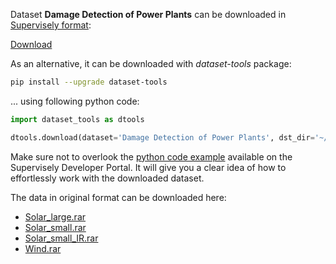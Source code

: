 Dataset **Damage Detection of Power Plants** can be downloaded in [Supervisely format](https://developer.supervisely.com/api-references/supervisely-annotation-json-format):

 [Download](https://assets.supervisely.com/supervisely-supervisely-assets-public/teams_storage/4/s/ed/MYl7w5yYND8ZdsjNMnP0Tl1WIriAQHvRTt0HqPWjwRWLoZvymcwMjq9qSK5xfA1UQuDuwRTomNJxx57IkT0cZgr0lrzeUbMZ95vNqtmLm5Jce2ZbcBrVrCDP3i9r.tar)

As an alternative, it can be downloaded with *dataset-tools* package:
``` bash
pip install --upgrade dataset-tools
```

... using following python code:
``` python
import dataset_tools as dtools

dtools.download(dataset='Damage Detection of Power Plants', dst_dir='~/dataset-ninja/')
```
Make sure not to overlook the [python code example](https://developer.supervisely.com/getting-started/python-sdk-tutorials/iterate-over-a-local-project) available on the Supervisely Developer Portal. It will give you a clear idea of how to effortlessly work with the downloaded dataset.

The data in original format can be downloaded here:

- [Solar_large.rar](https://dataverse.harvard.edu/dataset.xhtml?persistentId=doi:10.7910/DVN/GFYPQW#)
- [Solar_small.rar](https://dataverse.harvard.edu/dataset.xhtml?persistentId=doi:10.7910/DVN/GFYPQW#)
- [Solar_small_IR.rar](https://dataverse.harvard.edu/dataset.xhtml?persistentId=doi:10.7910/DVN/GFYPQW#)
- [Wind.rar](https://dataverse.harvard.edu/dataset.xhtml?persistentId=doi:10.7910/DVN/GFYPQW#)
